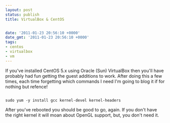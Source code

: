 ```yaml
---
layout: post
status: publish
title: VirtualBox & CentOS


date: '2011-01-23 20:56:10 +0000'
date_gmt: '2011-01-23 20:56:10 +0000'
tags:
- centos
- virtualbox
- vm
---
```

If you've installed CentOS 5.x using Oracle (Sun) VirtualBox then you'll have probably had fun getting the guest additions to work. After doing this a few times, each time forgetting which commands I need I'm going to blog it if for nothing but refence!
```

sudo yum -y install gcc kernel-devel kernel-headers

```
After you've rebooted you should be good to go, again. If you don't have the right kernel it will moan about OpenGL support, but, you don't need it.
